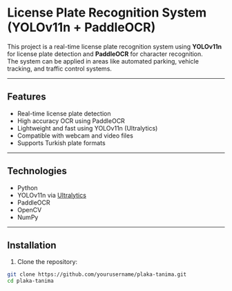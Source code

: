 # License Plate Recognition System (YOLOv11n + PaddleOCR)

This project is a real-time license plate recognition system using **YOLOv11n** for license plate detection and **PaddleOCR** for character recognition.  
The system can be applied in areas like automated parking, vehicle tracking, and traffic control systems.

---

## Features

- Real-time license plate detection
- High accuracy OCR using PaddleOCR
- Lightweight and fast using YOLOv11n (Ultralytics)
- Compatible with webcam and video files
- Supports Turkish plate formats

---

## Technologies

- Python
- YOLOv11n via [Ultralytics](https://github.com/ultralytics/ultralytics)
- PaddleOCR
- OpenCV
- NumPy

---

## Installation

1. Clone the repository:

```bash
git clone https://github.com/yourusername/plaka-tanima.git
cd plaka-tanima
